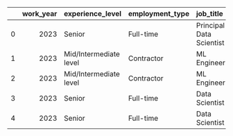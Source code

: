 |    |   work_year | experience_level       | employment_type   | job_title                |   salary_in_usd | employee_residence   |   remote_ratio | company_location   | company_size   | job_category     |
|---:|------------:|:-----------------------|:------------------|:-------------------------|----------------:|:---------------------|---------------:|:-------------------|:---------------|:-----------------|
|  0 |        2023 | Senior                 | Full-time         | Principal Data Scientist |           85847 | ES                   |            100 | ESP                | LARGE          | Other            |
|  1 |        2023 | Mid/Intermediate level | Contractor        | ML Engineer              |           30000 | US                   |            100 | USA                | SMALL          | Machine Learning |
|  2 |        2023 | Mid/Intermediate level | Contractor        | ML Engineer              |           25500 | US                   |            100 | USA                | SMALL          | Machine Learning |
|  3 |        2023 | Senior                 | Full-time         | Data Scientist           |          175000 | CA                   |            100 | CAN                | MEDIUM         | Data Science     |
|  4 |        2023 | Senior                 | Full-time         | Data Scientist           |          120000 | CA                   |            100 | CAN                | MEDIUM         | Data Science     |